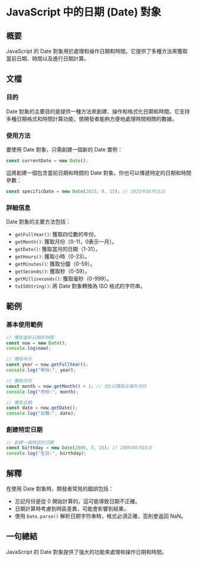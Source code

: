 <!--
Meta Description: # JavaScript 中的日期 (Date) 對象 ## 概要 JavaScript 的 Date 對象用於處理和操作日期和時間。它提供了多種方法來獲取當前日期、時間以及進行日期計算。 ## 文檔 ### 目的 Date 對象的主要目的是提供一種方法來創建、操作和格式化日期和時間。它支持多種日期...
Meta Keywords: date, javascript, const, now, console
-->

# JavaScript 中的日期 (Date) 對象

## 概要
JavaScript 的 Date 對象用於處理和操作日期和時間。它提供了多種方法來獲取當前日期、時間以及進行日期計算。

## 文檔
### 目的
Date 對象的主要目的是提供一種方法來創建、操作和格式化日期和時間。它支持多種日期格式和時間計算功能，使開發者能夠方便地處理時間相關的數據。

### 使用方法
要使用 Date 對象，只需創建一個新的 Date 實例：

```javascript
const currentDate = new Date();
```

這將創建一個包含當前日期和時間的 Date 對象。你也可以傳遞特定的日期和時間參數：

```javascript
const specificDate = new Date(2023, 9, 15); // 2023年10月15日
```

### 詳細信息
Date 對象的主要方法包括：
- `getFullYear()`: 獲取四位數的年份。
- `getMonth()`: 獲取月份（0-11，0表示一月）。
- `getDate()`: 獲取當月的日期（1-31）。
- `getHours()`: 獲取小時（0-23）。
- `getMinutes()`: 獲取分鐘（0-59）。
- `getSeconds()`: 獲取秒（0-59）。
- `getMilliseconds()`: 獲取毫秒（0-999）。
- `toISOString()`: 將 Date 對象轉換為 ISO 格式的字符串。

## 範例
### 基本使用範例
```javascript
// 獲取當前日期和時間
const now = new Date();
console.log(now);

// 獲取年份
const year = now.getFullYear();
console.log("年份:", year);

// 獲取月份
const month = now.getMonth() + 1; // 加1以獲取正確的月份
console.log("月份:", month);

// 獲取日期
const date = now.getDate();
console.log("日期:", date);
```

### 創建特定日期
```javascript
// 創建一個特定的日期
const birthday = new Date(2000, 5, 15); // 2000年6月15日
console.log("生日:", birthday);
```

## 解釋
在使用 Date 對象時，開發者常見的錯誤包括：
- 忘記月份是從 0 開始計算的，這可能導致日期不正確。
- 日期計算時考慮到時區差異，可能會影響到結果。
- 使用 `Date.parse()` 解析日期字符串時，格式必須正確，否則會返回 NaN。

## 一句總結
JavaScript 的 Date 對象提供了強大的功能來處理和操作日期和時間。
